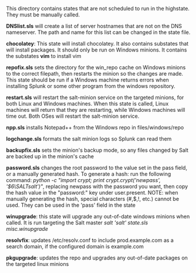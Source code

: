 This directory contains states that are not scheduled to run in the highstate. They must be manually called.

**DNSlist.sls** will create a list of server hostnames that are not on the DNS nameserver. The path and name for this list can be changed in the state file.

**chocolatey**: This state will install chocolatey. It also contains substates that will install packages. It should only be run on Windows minions.
It contains the substates **vim** to install vim

**repofix.sls** sets the directory for the win_repo cache on Windows minions to the correct filepath, then restarts the minion so the changes are made.
This state should be run if a Windows machine returns errors when installing Splunk or some other program from the windows repository.

**restart.sls** will restart the salt-minion service on the targeted minions, for both Linux and Windows machines. 
When this state is called, Linux machines will return that they are restarting, while Windows machines will time out. Both OSes will restart the salt-minion service.

**npp.sls** installs Notepad++ from the Windows repo in files/windows/repo

**logchange.sls** formats the salt minion logs so Splunk can read them

**backupfix.sls** sets the minion's backup mode, so any files changed by Salt are backed up in the minion's cache

**password.sls** changes the root password to the value set in the pass field, or a manually generated hash. To generate a hash: run the following command:
*python -c "import crypt; print crypt.crypt('newpass', '\$6\SALTsalt')"*, replacing newpass with the password you want, then copy the hash value in the "password:" key under user.present.
NOTE: when manually generating the hash, special characters (#,$,!, etc.) cannot be used. They can be used in the 'pass' field in the state

**winupgrade**: this state will upgrade any out-of-date windows minions when called. It is run targeting the Salt master *salt 'salt' state.sls misc.winupgrade*

**resolvfix**: updates /etc/resolv.conf to include prod.example.com as a search domain, if the configured domain is example.com

**pkgupgrade**: updates the repo and upgrades any out-of-date packages on the targeted linux minions
